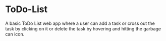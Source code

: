 # ToDo-List

A basic ToDo List web app where a user can add a task or cross out the task by clicking on it or delete the task by hovering and hitting the garbage can icon.

